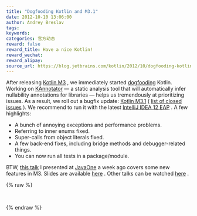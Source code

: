 ```yaml
---
title: "Dogfooding Kotlin and M3.1"
date: 2012-10-10 13:06:00
author: Andrey Breslav
tags:
keywords:
categories: 官方动态
reward: false
reward_title: Have a nice Kotlin!
reward_wechat:
reward_alipay:
source_url: https://blog.jetbrains.com/kotlin/2012/10/dogfooding-kotlin-and-m3-1/
---
```


After releasing [Kotlin M3](http://blog.jetbrains.com/kotlin/2012/09/kotlin-m3-is-out/) , we immediately started [dogfooding](http://en.wikipedia.org/wiki/Eating_your_own_dog_food) Kotlin. Working on [KAnnotator](https://github.com/abreslav/kannotator) — a static analysis tool that will automatically infer nullability annotations for libraries — helps us tremendously at prioritizing issues. As a result, we roll out a bugfix update: [Kotlin M3.1](http://plugins.intellij.net/plugin?pr=idea&pluginId=6954) ( [list of closed issues](http://youtrack.jetbrains.com/issues/KT?q=resolved+date%3A+2012-09-12+..+2012-10-10) ). We recommend to run it with the latest [IntelliJ IDEA 12 EAP](http://confluence.jetbrains.com/display/IDEADEV/IDEA+12+EAP) .
A few highlights:<span id="more-710"></span>

* A bunch of annoying exceptions and performance problems.
* Referring to inner enums fixed.
* Super-calls from object literals fixed.
* A few back-end fixes, including bridge methods and debugger-related things.
* You can now run all tests in a package/module.

BTW, [this talk](http://blueskybd.vo.llnwd.net/o16/oracle/CON5934_mp4_5934_001.html) I presented at [JavaOne](https://oracleus.activeevents.com/connect/sessionDetail.ww?SESSION_ID=5934) a week ago covers some new features in M3. Slides are available [here](http://confluence.jetbrains.net/display/Kotlin/Talks+and+Publications) . Other talks can be watched [here](http://confluence.jetbrains.net/display/Kotlin/Talks+and+Publications) .

{% raw %}
<p> </p>
{% endraw %}

